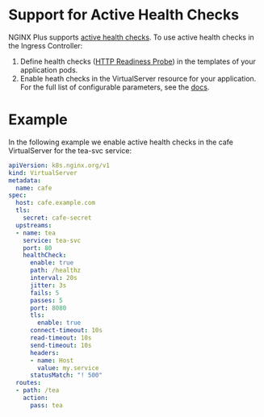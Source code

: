 # Support for Active Health Checks

NGINX Plus supports [active health checks](https://docs.nginx.com/nginx/admin-guide/load-balancer/http-health-check/#active-health-checks). To use active health checks in the Ingress Controller:

1. Define health checks ([HTTP Readiness Probe](https://kubernetes.io/docs/tasks/configure-pod-container/configure-liveness-readiness-probes/#define-readiness-probes)) in the templates of your application pods.
2. Enable heath checks in the VirtualServer resource for your application. For the full list of configurable parameters, see the [docs](https://docs.nginx.com/nginx-ingress-controller/configuration/virtualserver-and-virtualserverroute-resources/#upstreamhealthcheck).

# Example

In the following example we enable active health checks in the cafe VirtualServer for the tea-svc service:
```yaml
apiVersion: k8s.nginx.org/v1
kind: VirtualServer
metadata:
  name: cafe
spec:
  host: cafe.example.com
  tls:
    secret: cafe-secret
  upstreams:
  - name: tea
    service: tea-svc
    port: 80
    healthCheck:
      enable: true
      path: /healthz
      interval: 20s
      jitter: 3s
      fails: 5
      passes: 5
      port: 8080
      tls:
        enable: true
      connect-timeout: 10s
      read-timeout: 10s
      send-timeout: 10s
      headers:
      - name: Host
        value: my.service
      statusMatch: "! 500"
  routes:
  - path: /tea
    action:
      pass: tea
```
